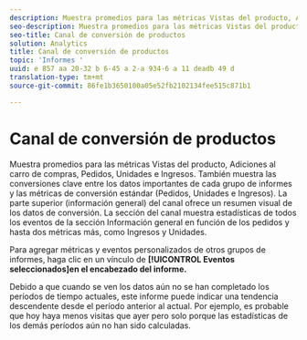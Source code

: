 ```yaml
---
description: Muestra promedios para las métricas Vistas del producto, Adiciones al carro de compras, Pedidos, Unidades e Ingresos. También muestra las conversiones clave entre los datos importantes de cada grupo de informes y las métricas de conversión estándar (Pedidos, Unidades e Ingresos). La parte superior (información general) del canal ofrece un resumen visual de los datos de conversión. La sección del canal muestra estadísticas de todos los eventos de la sección Información general en función de los pedidos y hasta dos métricas más, como Ingresos y Unidades.
seo-description: Muestra promedios para las métricas Vistas del producto, Adiciones al carro de compras, Pedidos, Unidades e Ingresos. También muestra las conversiones clave entre los datos importantes de cada grupo de informes y las métricas de conversión estándar (Pedidos, Unidades e Ingresos). La parte superior (información general) del canal ofrece un resumen visual de los datos de conversión. La sección del canal muestra estadísticas de todos los eventos de la sección Información general basados en los pedidos y en hasta dos métricas más, como Ingresos y Unidades.
seo-title: Canal de conversión de productos
solution: Analytics
title: Canal de conversión de productos
topic: 'Informes '
uuid: e 857 aa 20-32 b 6-45 a 2-a 934-6 a 11 deadb 49 d
translation-type: tm+mt
source-git-commit: 86fe1b3650100a05e52fb2102134fee515c871b1

---
```



# Canal de conversión de productos

Muestra promedios para las métricas Vistas del producto, Adiciones al carro de compras, Pedidos, Unidades e Ingresos. También muestra las conversiones clave entre los datos importantes de cada grupo de informes y las métricas de conversión estándar (Pedidos, Unidades e Ingresos). La parte superior (información general) del canal ofrece un resumen visual de los datos de conversión. La sección del canal muestra estadísticas de todos los eventos de la sección Información general en función de los pedidos y hasta dos métricas más, como Ingresos y Unidades.

Para agregar métricas y eventos personalizados de otros grupos de informes, haga clic en un vínculo de **[!UICONTROL Eventos seleccionados]en el encabezado del informe.**

Debido a que cuando se ven los datos aún no se han completado los períodos de tiempo actuales, este informe puede indicar una tendencia descendente desde el período anterior al actual. Por ejemplo, es probable que hoy haya menos visitas que ayer pero solo porque las estadísticas de los demás períodos aún no han sido calculadas.

